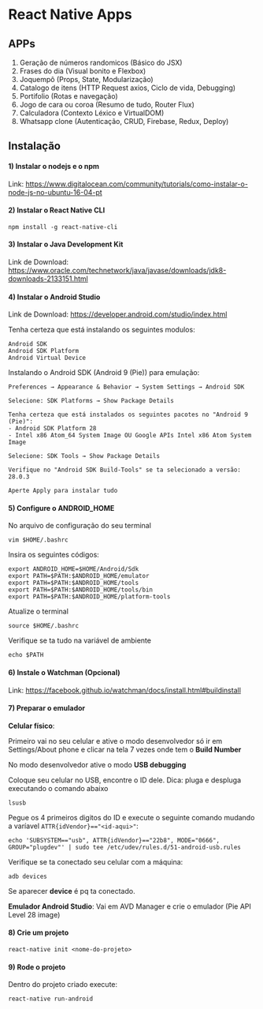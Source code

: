 # React Native Apps

## APPs

1. Geração de números randomicos (Básico do JSX)
2. Frases do dia (Visual bonito e Flexbox)
3. Joquempô (Props, State, Modularização)
4. Catalogo de itens (HTTP Request axios, Ciclo de vida, Debugging)
5. Portifolio (Rotas e navegação)
6. Jogo de cara ou coroa (Resumo de tudo, Router Flux)
7. Calculadora (Contexto Léxico e VirtualDOM)
8. Whatsapp clone (Autenticação, CRUD, Firebase, Redux, Deploy)

## Instalação

#### 1) Instalar o nodejs e o npm

Link: https://www.digitalocean.com/community/tutorials/como-instalar-o-node-js-no-ubuntu-16-04-pt

#### 2) Instalar o React Native CLI

```
npm install -g react-native-cli
```

#### 3) Instalar o Java Development Kit

Link de Download: https://www.oracle.com/technetwork/java/javase/downloads/jdk8-downloads-2133151.html

#### 4) Instalar o Android Studio

Link de Download: https://developer.android.com/studio/index.html

Tenha certeza que está instalando os seguintes modulos:

```
Android SDK
Android SDK Platform
Android Virtual Device
```

Instalando o Android SDK (Android 9 (Pie)) para emulação:

```
Preferences → Appearance & Behavior → System Settings → Android SDK

Selecione: SDK Platforms → Show Package Details

Tenha certeza que está instalados os seguintes pacotes no "Android 9 (Pie)":
- Android SDK Platform 28
- Intel x86 Atom_64 System Image OU Google APIs Intel x86 Atom System Image

Selecione: SDK Tools → Show Package Details

Verifique no "Android SDK Build-Tools" se ta selecionado a versão: 28.0.3

Aperte Apply para instalar tudo
```

#### 5) Configure o ANDROID_HOME

No arquivo de configuração do seu terminal

```
vim $HOME/.bashrc
```

Insira os seguintes códigos:

```
export ANDROID_HOME=$HOME/Android/Sdk
export PATH=$PATH:$ANDROID_HOME/emulator
export PATH=$PATH:$ANDROID_HOME/tools
export PATH=$PATH:$ANDROID_HOME/tools/bin
export PATH=$PATH:$ANDROID_HOME/platform-tools
```

Atualize o terminal

```
source $HOME/.bashrc
```

Verifique se ta tudo na variável de ambiente

```
echo $PATH
```

#### 6) Instale o Watchman (Opcional)

Link: https://facebook.github.io/watchman/docs/install.html#buildinstall

#### 7) Preparar o emulador

**Celular físico**:

Primeiro vai no seu celular e ative o modo desenvolvedor só ir em Settings/About phone e clicar na tela 7 vezes onde tem o **Build Number**

No modo desenvolvedor ative o modo **USB debugging**

Coloque seu celular no USB, encontre o ID dele. Dica: pluga e despluga executando o comando abaixo

```
lsusb
```

Pegue os 4 primeiros digitos do ID e execute o seguinte comando mudando a varíavel ```ATTR{idVendor}=="<id-aqui>"```:

```
echo 'SUBSYSTEM=="usb", ATTR{idVendor}=="22b8", MODE="0666", GROUP="plugdev"' | sudo tee /etc/udev/rules.d/51-android-usb.rules
```

Verifique se ta conectado seu celular com a máquina:

```
adb devices
```

Se aparecer **device** é pq ta conectado.

**Emulador Android Studio**: Vai em AVD Manager e crie o emulador (Pie API Level 28 image)

#### 8) Crie um projeto

```
react-native init <nome-do-projeto>
```

#### 9) Rode o projeto

Dentro do projeto criado execute:

```
react-native run-android
```